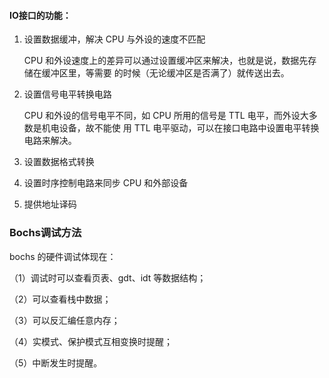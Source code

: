 #### IO接口的功能：

1. 设置数据缓冲，解决 CPU 与外设的速度不匹配

   CPU 和外设速度上的差异可以通过设置缓冲区来解决，也就是说，数据先存储在缓冲区里，等需要 的时候（无论缓冲区是否满了）就传送出去。

2. 设置信号电平转换电路

   CPU 和外设的信号电平不同，如 CPU 所用的信号是 TTL 电平，而外设大多数是机电设备，故不能使 用 TTL 电平驱动，可以在接口电路中设置电平转换电路来解决。

3. 设置数据格式转换

4. 设置时序控制电路来同步 CPU 和外部设备

5. 提供地址译码

### Bochs调试方法

bochs 的硬件调试体现在：

（1）调试时可以查看页表、gdt、idt 等数据结构；

（2）可以查看栈中数据；

（3）可以反汇编任意内存；

（4）实模式、保护模式互相变换时提醒；

（5）中断发生时提醒。
